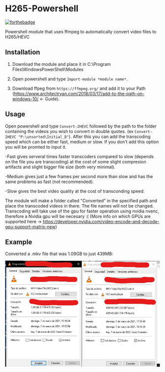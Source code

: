 # H265-Powershell

[![forthebadge](https://forthebadge.com/images/badges/works-on-my-machine.svg)](https://forthebadge.com)

Powershell module that uses ffmpeg to automatically convert video files to H265/HEVC

## Installation

1. Download the module and place it in C:\Program Files\WindowsPowerShell\Modules

2. Open powershell and type `Import-module *module name*`.

3. Download ffpeg from `https://ffmpeg.org/` and add it to your Path (https://www.architectryan.com/2018/03/17/add-to-the-path-on-windows-10/ <- Guide).

## Usage

Open powershell and type `Convert-2HEVC` followed by the path to the folder containing the videos you wish to convert in double quotes. 
(ex `Convert-2HEVC "P:\unsorted\Initial_D"`). After this you can add the transcoding speed which can be either fast, medium or slow. If you don't add this option you will be promted to input it.

 -Fast gives serveral times faster transcoders compared to slow (depends on the file you are transcoding) at the cost of some slight compresion artifacts and slight bigger file size (both very minimal).

 -Medium gives just a few frames per second more than slow and has the same problems as fast (not recommended).

 -Slow gives the best video quality at the cost of transconding speed.

The module will make a folder called "Converted" in the specified path and place the transcoded videos in there. The file names will not be changed. Transcoding will take use of the gpu for faster operation using nvidia nvenc, therefore a Nvidia gpu will be necesary :( (More info on which GPUs are supported here -> https://developer.nvidia.com/video-encode-and-decode-gpu-support-matrix-new)

## Example

Converted a .mkv file that was 1.09GB to just 439MB:

![exampleConversion](https://github.com/stlenx/Images/blob/main/ScriptDoesThePog_LI.jpg)
